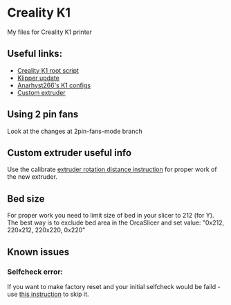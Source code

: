 # Creality K1
My files for Creality K1 printer

## Useful links:

- [Creality K1 root script](https://guilouz.github.io/Creality-K1-Series/)
- [Klipper update](https://github.com/K1-Klipper/installer_script_k1_and_max)
- [Anarhyst266's K1 configs](https://github.com/Anarhyst266/k1_conf)
- [Custom extruder](https://www.printables.com/model/669504-artis3d-feeder-type-mk-for-creality-k1k1max/collections)

## Using 2 pin fans

Look at the changes at 2pin-fans-mode branch

## Custom extruder useful info

Use the calibrate [extruder rotation distance instruction](https://3dua.info/tutorials/article/7-kalibrovka-ekstrudera-na-prodavleniy-plastik-klipper/) for proper work of the new extruder.

## Bed size

For proper work you need to limit size of bed in your slicer to 212 (for Y). The best way is to exclude bed area in the OrcaSlicer and set value: "0x212, 220x212, 220x220, 0x220"

## Known issues

### Selfcheck error:

If you want to make factory reset and your initial selfcheck would be faild - use [this instruction](https://store.creality.com/blog/creality-k1-max-skip-the-startup-self-check) to skip it.
